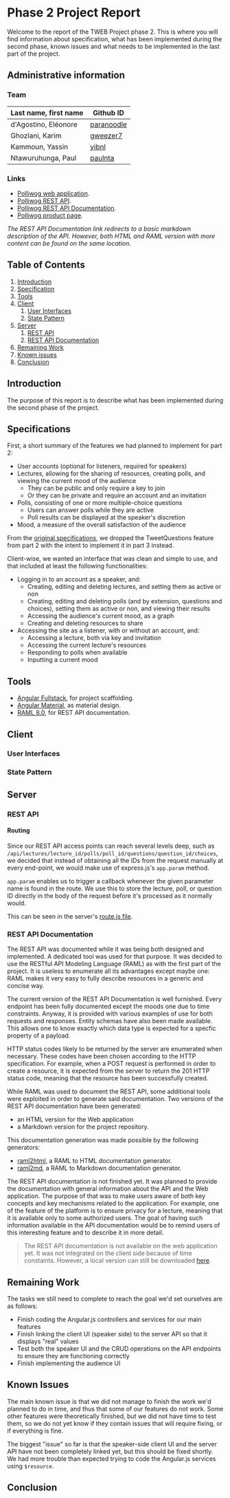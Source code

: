 # Phase 2 Project Report

Welcome to the report of the TWEB Project phase 2. This is where you will find information about specification, what has been implemented during the second phase, known issues and what needs to be implemented in the last part of the project.

## Administrative information

### Team

Last name, first name | Github ID                                   |
----------------------|---------------------------------------------|
d'Agostino, Eléonore  | [paranoodle](https://github.com/paranoodle) | 
Ghozlani, Karim       | [gweezer7](https://github.com/gweezer7)     | 
Kammoun, Yassin       | [yibnl](https://github.com/yibnl)           | 
Ntawuruhunga, Paul    | [paulnta](https://github.com/paulnta)       | 

### Links

* [Polliwog web application](http://polliwog-app.herokuapp.com).
* [Polliwog REST API](http://polliwog-app.herokuapp.com/api).
* [Polliwog REST API Documentation](https://github.com/paulnta/Teaching-HEIGVD-TWEB-2015-Project/tree/master/api).
* [Polliwog product page](http://paulnta.github.io/Teaching-HEIGVD-TWEB-2015-Project/).

*The REST API Documentation link redirects to a basic markdown description of the API. However, both HTML and RAML version with more content can be found on the same location.*

## Table of Contents
1. [Introduction](#Intro)
1. [Specification](#Spec)
1. [Tools](#Tools)
1. [Client](#Client)
    1. [User Interfaces](#UI)
    1. [State Pattern](#State)
1. [Server](#Server)
    1. [REST API](#API)
    1. [REST API Documentation](#APIDoc)
1. [Remaining Work](#Work)
1. [Known issues](#Issues)
1. [Conclusion](#Conclusion)

## <a name="Intro"></a> Introduction

The purpose of this report is to describe what has been implemented during the second phase of the project.

## <a name="Spec"></a> Specifications

First, a short summary of the features we had planned to implement for part 2:

* User accounts (optional for listeners, required for speakers)
* Lectures, allowing for the sharing of resources, creating polls, and viewing the current mood of the audience
	* They can be public and only require a key to join
	* Or they can be private and require an account and an invitation
* Polls, consisting of one or more multiple-choice questions
	* Users can answer polls while they are active
	* Poll results can be displayed at the speaker's discretion
* Mood, a measure of the overall satisfaction of the audience

From the [original specifications](https://github.com/paulnta/Teaching-HEIGVD-TWEB-2015-Project/blob/master/specifications/specifications.md), we dropped the TweetQuestions feature from part 2 with the intent to implement it in part 3 instead.

Client-wise, we wanted an interface that was clean and simple to use, and that included at least the following functionalities:

* Logging in to an account as a speaker, and:
	* Creating, editing and deleting lectures, and setting them as active or non
	* Creating, editing and deleting polls (and by extension, questions and choices), setting them as active or non, and viewing their results
	* Accessing the audience's current mood, as a graph
	* Creating and deleting resources to share
* Accessing the site as a listener, with or without an account, and:
	* Accessing a lecture, both via key and invitation
	* Accessing the current lecture's resources
	* Responding to polls when available
	* Inputting a current mood

## <a name="Tools"></a> Tools

* [Angular Fullstack](https://github.com/angular-fullstack/generator-angular-fullstack), for project scaffolding.
* [Angular Material](https://material.angularjs.org), as material design.
* [RAML 8.0](http://raml.org/), for REST API documentation.

## <a name="Client"></a> Client

### <a name="UI"></a> User Interfaces

### <a name="UI"></a> State Pattern

## <a name="Server"></a> Server

### <a name="API"></a> REST API

#### Routing

Since our REST API access points can reach several levels deep, such as `/api/lectures/lecture_id/polls/poll_id/questions/question_id/choices`, we decided that instead of obtaining all the IDs from the request manually at every end-point, we would make use of express.js's `app.param` method.

`app.param` enables us to trigger a callback whenever the given parameter name is found in the route. We use this to store the lecture, poll, or question ID directly in the body of the request before it's processed as it normally would.

This can be seen in the server's [route.js file](https://github.com/paulnta/Teaching-HEIGVD-TWEB-2015-Project/blob/master/Polliwog/server/routes.js).

### <a name="APIDOC"></a> REST API Documentation

The REST API was documented while it was being both designed and implemented. A dedicated tool was used for that purpose. It was decided to use the RESTful API Modeling Language (RAML) as with the first part of the project. It is useless to enumerate all its advantages except maybe one: RAML makes it very easy to fully describe resources in a generic and concise way.

The current version of the REST API Documentation is well furnished. Every endpoint has been fully documented except the moods one due to time constraints. Anyway, it is provided with various examples of use for both requests and responses. Entity schemas have also been made available. This allows one to know exactly which data type is expected for a specfic property of a payload. 

HTTP status codes likely to be returned by the server are enumerated when necessary. These codes have been chosen according to the HTTP specification. For example, when a POST request is performed in order to create a resource, it is expected from the server to return the 201 HTTP status code, meaning that the resource has been successfully created.

While RAML was used to document the REST API, some additional tools were exploited in order to generate said documentation. Two versions of the REST API documentation have been generated: 
* an HTML version for the Web application
* a Markdown version for the project repository. 

This documentation generation was made possible by the following generators:

* [raml2html](https://github.com/raml2html/raml2html), a RAML to HTML documentation generator.
* [raml2md](https://github.com/raml2html/raml2md), a RAML to Markdown documentation generator.

The REST API documentation is not finished yet. It was planned to provide the documentation with general information about the API and the Web application. The purpose of that was to make users aware of both key concepts and key mechanisms related to the application. For example, one of the feature of the platform is to ensure privacy for a lecture, meaning that it is available only to some authorized users. The goal of having such information available in the API documentation would be to remind users of this interesting feature and to describe it in more detail.

>The REST API documentation is not available on the web application yet. It was not integrated on the client side because of time constaints. However, a local version can still be downloaded [here](https://github.com/paulnta/Teaching-HEIGVD-TWEB-2015-Project/tree/master/api).

## <a name="Work"></a> Remaining Work

The tasks we still need to complete to reach the goal we'd set ourselves are as follows:

* Finish coding the Angular.js controllers and services for our main features
* Finish linking the client UI (speaker side) to the server API so that it displays "real" values
* Test both the speaker UI and the CRUD operations on the API endpoints to ensure they are functioning correctly
* Finish implementing the audience UI

## <a name="Issues"></a> Known Issues

The main known issue is that we did not manage to finish the work we'd planned to do in time, and thus that some of our features do not work. Some other features were theoretically finished, but we did not have time to test them, so we do not yet know if they contain issues that will require fixing, or if everything is fine.

The biggest "issue" so far is that the speaker-side client UI and the server API have not been completely linked yet, but this should be fixed shortly. We had more trouble than expected trying to code the Angular.js services using `$resource`.

## <a name="Conclusion"></a> Conclusion
